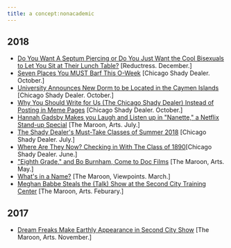 ```yaml
---
title: a concept:nonacademic
---
```


## 2018 
- [Do You Want A Septum Piercing or Do You Just Want the Cool Bisexuals to Let You Sit at Their Lunch Table?](https://reductress.com/post/do-you-want-a-septum-piercing-or-do-you-just-want-the-cool-bisexuals-to-let-you-sit-at-their-lunch-table/) [Reductress. December.]
- [Seven Places You MUST Barf This O-Week](https://chicagoshadydealer.com/index.php/2013/03/16/seven-places-you-must-barf-this-o-week/) [Chicago Shady Dealer. October.]
- [University Announces New Dorm to be Located in the Caymen Islands](https://chicagoshadydealer.com/index.php/2013/03/16/university-announces-new-dorm-to-be-located-in-the-cayman-islands/) [Chicago Shady Dealer. October.]
- [Why You Should Write for Us (The Chicago Shady Dealer) Instead of Posting in Meme Pages](https://chicagoshadydealer.com/index.php/2013/03/16/three-reasons-you-should-write-for-us-the-chicago-shady-dealer-instead-of-posting-in-the-meme-pages/) [Chicago Shady Dealer. October.]
- [Hannah Gadsby Makes you Laugh and Listen up in "Nanette," a Netflix Stand-up Special](https://www.chicagomaroon.com/article/2018/7/15/hannah-gadsby-makes-laugh-listen-nanette-netflix-s/) [The Maroon, Arts. July.]
- [The Shady Dealer's Must-Take Classes of Summer 2018](https://chicagoshadydealer.com/index.php/2013/03/16/the-shady-dealers-must-take-classes-of-summer-2018/) [Chicago Shady Dealer. July.]
- [Where Are They Now? Checking in With The Class of 1890](https://chicagoshadydealer.com/index.php/2013/03/16/where-are-they-now-checking-in-with-the-class-of-1890/)[Chicago Shady Dealer. June.]
- ["Eighth Grade," and Bo Burnham, Come to Doc Films](https://www.chicagomaroon.com/article/2018/5/18/eighth-grade-bo-burnham-come-doc-films/) [The Maroon, Arts. May.]
- [What's in a Name?](https://www.chicagomaroon.com/article/2018/3/13/name/) [The Maroon, Viewpoints. March.]
- [Meghan Babbe Steals the (Talk) Show at the Second City Training Center](https://www.chicagomaroon.com/article/2018/2/5/second-city/) [The Maroon, Arts. Feburary.]

## 2017 
- [Dream Freaks Make Earthly Appearance in Second City Show](https://www.chicagomaroon.com/article/2017/11/7/second-city/) [The Maroon, Arts. November.]
